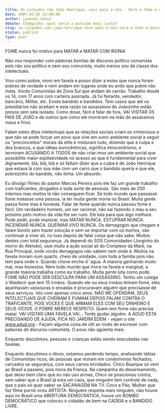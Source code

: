 ```yaml
---
title: Os culpados são João Henrique, seus país e nós.  Será a fome a desculpa para matar, e matar com crueldade?
date: 2007-03-05 21:00:00
author: juvenal.neto2
debate: Champinha: qual seria a punição mais justa?
slug: os-culpados-sao-joao-henrique-seus-pais-e-nos-sera-a-fome-a-desculpa-para-matar-e-matar-com-crueldade
status: publish 
type: post
---
```


FOME nunca foi motivo para MATAR e MATAR COM IRONIA   

Não vou responder com palavras bonitas de discurso político comunista pois não sou político e nem sou comunista, muito menos sou da classe dos intelectuais.   

  

Vivo como pobre, moro em favela e posso dizer a estes que nunca foram pobres de verdade e nem andam em lugares onde eu ando que pobre não mata. Vocês Comunistas de Zona Sul que andam de carrão. Trabalho desde os 14, com 17 anos com carteira assinada. Já fui feirante, vendedor, bancário, Militar, etc. Existe bandido e bandidos. Tem casos que até os presidiários não aceitam e esta razão os assassinos do Joãozinho estão presos sem sela isolada. Como disse, fácil é falar de fora, VAI VISITAR OS PAIS DE JOÃO e de outros que como ele morreram na mão de assassinos maus e frios.  

Falam estes ditos intelectuais que as relações sociais criam os criminosos e que não se pode forçar um povo que vive em outro ambiente social a seguir os "preconceitos" morais da elite e misturam tudo, dizendo que a culpa e dos brancos, e que idéias eurocêntricas, significa etnocentrismo, e terminam ACUSANDO A TODOS de não criar-mos um ambiente social que possibilite maior eqüitatividade no acesso ao que é fundamental para viver dignamente, blá, blá, blá e só faltam dizer que a culpa é de João Henrique que estava lá com sua mãe com um carro que o bandido queria e que ele, pobrezinho do bandido, não tinha. Um absurdo.   

  

  

  

Eu divulgo filmes do pastor Marcos Pereira pois ele faz um grande trabalho com traficantes, drogados e toda sorte de pessoas. São mais de 200 internos mas muitos lá não conseguem ficar. Se todo mundo que passasse fome matasse uma pessoa, ia ter muita gente morta no Brasil. Muita gente passa fome mas é honesta. Falar de fome quando nunca passou fome é fácil. Um verdadeiro homem, um ser racional, não sai fazendo o mau a seu próximo pelo motivo da vida lhe ser ruim. Ele luta para que algo melhore. Pode pedir, pode implorar, mas MATAR NUNCA. ESTUPRAR NUNCA. INCENDIAR NUNCA. QUEIMAR VIVO NUNCA. Os demagogos que chegam e falam bonito sem trazer solução e sem se importar com os mortos, vão continuar a viver ali, no luxo depois de falar coisa que não sabe. Muitos destes com total segurança. Já dependi do SOS Comunidades (Jorginho do morro do Alemão), usei muito a ação social ali do Complexo da Maré, na Rua Principal, onde vocês demagogos não sabem nem onde é. Muitos na favela moram num quarto, cheio de umidade, com toda a família pois não tem para onde ir. Quando chove enche d`´agua. A maioria ganhando muito mal, mas honestos. Nem todo mundo que mora na favela e marginal, a grande maioria trabalha como eu trabalho. Muita gente luta como pode. FOME NÃO PODE SER DESCULPA PARA UM ASSASSINO. Tenho um colega o Waldecir que tem 15 irmãos. Quando ele ou seus irmãos tinham fome, eles apanhavam vassouras e enxadas e procuravam alguém que precisasse de seus serviços. Isto com apenas cinco anos. NÃO ME OFENDAM, SEUS INTELECTUAIS QUE CHEIRAM E FUMAM DEPOIS FALAM CONTRA O TRAFICANTE, POIS VOCES É QUE ARMAM ELES COM SEU DINHEIRO E SEUS VÍCIOS. O POBRE MERECE RESPEITO. Quem tem fome não precisa matar. VAI VISITAR UMA FAVELA VAI... Tente ajudar alguém. A ADUD ESTA PRECISANDO DE AJUDA, FICA NO JARDIM ÉDEM - vejam o site www.adud.org - Façam alguma coisa de útil ao invés de escrever com palavras de discurso comunista. O povo não agüenta mais.   

Enquanto discutimos, pessoas e crianças estão sendo executadas nas favelas.  

Enquanto discutimos o óbvio, estamos perdendo tempo, analisando idéias de Comunistas ricos, de pessoas que moram em condomínios fechados, cercados se segurança, com seus carros brindados. Chico Buarque só vem ao Brasil a passeio, pois mora da França. Na campanha do desarmamento, que deixo bem claro que eu não uso armas, Chico se posicionou contra, sem saber que o Brasil já esta um caos, que ninguém tem controle de nada, que o país só quer saber se SACANAGEM NA TV. Circo e Pão. Mulher que faz filme pornô virou ARTISTA. Ninguém respeita mais ninguém, não houve aqui no Brasil uma ABERTURA DEMOCRÁTICA, houve um ROMBO DEMOCRÁTICO que colocou o cidadão de bem na CADEIA e o BANDIDO LIVRE.
